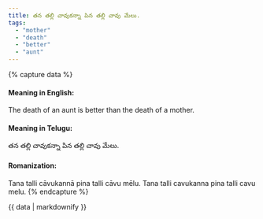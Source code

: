 ```yaml
---
title: తన తల్లి చావుకన్నా పిన తల్లి చావు మేలు.
tags:
  - "mother"
  - "death"
  - "better"
  - "aunt"
---
```


{% capture data %}
#### Meaning in English:
The death of an aunt is better than the death of a mother.

#### Meaning in Telugu:
తన తల్లి చావుకన్నా పిన తల్లి చావు మేలు.

#### Romanization:
Tana talli cāvukannā pina talli cāvu mēlu.
Tana talli cavukanna pina talli cavu melu.
{% endcapture %}

{{ data | markdownify }}

